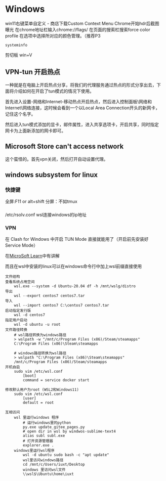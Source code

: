 # Windows

win11右键菜单自定义
    - 商店下载Custom Context Menu
Chrome开始hdr后截图曝光
	在chrome地址栏输入chrome://flags/
	在页面的搜索栏搜索force color profile
	在选项中选择所对应的颜色管理。（推荐P3

```shell
systeminfo
```

剪切板 win+V

## VPN-tun 开启热点

一种就是在电脑上开启热点分享，将我们的代理服务通过热点的形式分享出去，下面将介绍如何在开启了tun模式的情况下使用。

首先进入设置-网络和Internet-移动热点开启热点，然后进入控制面板\网络和 Internet\网络连接，这时候会看到一个以Local Area Connection开头的新网卡，记住这个名字。

然后进入tun模式添加的显卡，邮件属性，进入共享选项卡，开启共享，同时指定网卡为上面新添加的网卡即可。

## Microsoft Store can't access network
这个蛮怪的。首先vpn关闭，然后打开自动设置代理。

## windows subsystem for linux
### 快捷键
全屏:F11 or alt+shift
分屏：不如tmux
### 
/etc/rsolv.conf
wsl连接windows的ip地址
### VPN
在 Clash for Windows 中开启 TUN Mode 直接就能用了（开启前先安装好 Service Mode）

在[MicroSoft Learn](https://learn.microsoft.com/zh-cn/windows/wsl/)中有讲解

而且在wsl中安装的linux可以在windows命令行中加上wsl前缀直接使用
```
文件结构
查看系统占用空间
    wsl.exe --system -d Ubuntu-20.04 df -h /mnt/wslg/distro
导出
    wsl --export centos7 centos7.tar
导入
    wsl --import centos7 C:\centos7 centos7.tar
启动指定发行版  
    wsl -d centos7
指定用户启动
    wsl -d ubuntu -u root
文件路径转换
    # wsl路径转换为windows路径
    > wslpath -w "/mnt/c/Program Files (x86)/Steam/steamapps"
    C:\Program Files (x86)\Steam\steamapps

    # windows路径转换为wsl路径
    > wslpath "C:\Program Files (x86)\Steam\steamapps"
    /mnt/c/Program Files (x86)/Steam/steamapps
开机自启
    sudo vim /etc/wsl.conf
        [boot]
        command = service docker start

修改默认用户为root (WSL2和Windows11)
    sudo vim /etc/wsl.conf
        [user]
        default = root

互相访问
    wsl 里运行windows 程序
        # 运行windows里的python
        py.exe update_gitee_pages.py
        # open dir in wsl by windwos-sublime-text4
        alias subl subl.exe
        # 打开资源管理器
        explorer.exe .
    windows里运行wsl程序
        wsl -d ubuntu sudo bash -c "apt update"
        wsl里访问windows路径
        cd /mnt/c/Users/iuxt/Desktop
        windows 里访问wsl文件
        \\wsl$\Ubuntu\home\iuxt
```

